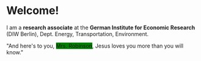 # Welcome!

I am a **research associate** at the **German Institute for Economic Research** (DIW Berlin), Dept. Energy, Transportation, Environment.

"And here's to you, <span style="background-color:green">Mrs. Robinson</span>, Jesus loves you more than you will know."